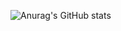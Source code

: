 ![Anurag's GitHub stats](https://github-readme-stats.vercel.app/api?username=KazusaNakagawa&count_private=true&show_icons=true&theme=tokyonight)
